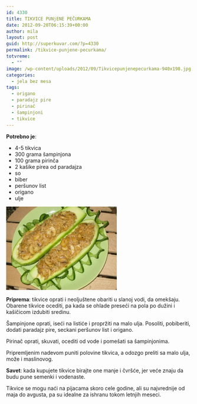 ```yaml
---
id: 4330
title: TIKVICE PUNjENE PEČURKAMA
date: 2012-09-20T06:15:39+00:00
author: mila
layout: post
guid: http://superkuvar.com/?p=4330
permalink: /tikvice-punjene-pecurkama/
totvreme:
  - ""
image: /wp-content/uploads/2012/09/Tikvicepunjenepecurkama-940x198.jpg
categories:
  - jela bez mesa
tags:
  - origano
  - paradajz pire
  - pirinač
  - šampinjoni
  - tikvice
---
```

**Potrebno je**:

  * 4-5 tikvica
  * 300 grama šampinjona
  * 100 grama pirinča
  * 2 kašike pirea od paradajza
  * so
  * biber
  * peršunov list
  * origano
  * ulje

<img class="alignnone size-medium wp-image-4331" title="Tikvicepunjenepecurkama" src="/wp-content/uploads/2012/09/Tikvicepunjenepecurkama-300x225.jpg" alt="" width="300" height="225" /> 

**Priprema**: tikvice oprati i neoljuštene obariti u slanoj vodi, da omekšaju. Obarene tikvice ocediti, pa kada se ohlade preseći na pola po dužini i kašičicom izdubiti sredinu.

Šampinjone oprati, iseći na listiće i propržiti na malo ulja. Posoliti, pobiberiti, dodati paradajz pire, seckani peršunov list i origano.

Pirinač oprati, skuvati, ocediti od vode i pomešati sa šampinjonima.

Pripremljenim nadevom puniti polovine tikvica, a odozgo preliti sa malo ulja, može i maslinovog.

**Savet**: kada kupujete tikvice birajte one manje i čvršće, jer veće znaju da budu pune semenki i vodenaste.

Tikvice se mogu naći na pijacama skoro cele godine, ali su najvrednije od maja do avgusta, pa su idealne za ishranu tokom letnjih meseci.